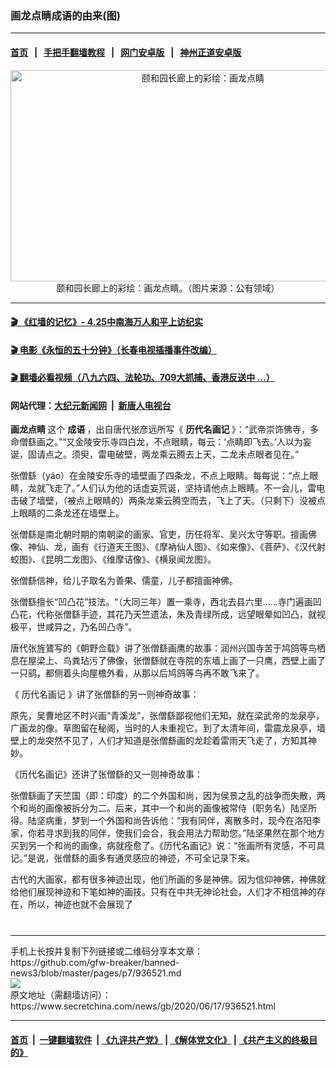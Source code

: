 ### 画龙点睛成语的由来(图)
------------------------

#### [首页](https://github.com/gfw-breaker/banned-news3/blob/master/README.md) &nbsp;&nbsp;|&nbsp;&nbsp; [手把手翻墙教程](https://github.com/gfw-breaker/guides/wiki) &nbsp;&nbsp;|&nbsp;&nbsp; [网门安卓版](https://github.com/oGate2/oGate) &nbsp;&nbsp;|&nbsp;&nbsp; [神州正道安卓版](https://github.com/SzzdOgate/update) 



<div class="article_right" style="fone-color:#000">
 <p style="text-align:center">
  <img alt="颐和园长廊上的彩绘：画龙点睛" src="https://img2.secretchina.com/pic/2019/5-7/p2419941a494466960-ss.jpg" style="height:338px; width:600px"/>
  <br>
   颐和园长廊上的彩绘：画龙点睛。（图片来源：公有领域）
   <span id="hideid" name="hideid" style="color:red;display:none;">
    <span href="https://www.secretchina.com">
    </span>
   </span>
  </br>
 </p>
 <div id="txt-mid1-t21-2017">
  

---

#### [ 🎬  《红墙的记忆》- 4.25中南海万人和平上访纪实](http://141.164.39.94:10000/videos/legend/425.html)

#### [ 🎬  电影《永恒的五十分钟》（长春电视插播事件改编） ](http://141.164.39.94:10000/videos/news/ComingForYou-2.html)

#### [ 🎬  翻墙必看视频（八九六四、法轮功、709大抓捕、香港反送中 ...）](https://github.com/gfw-breaker/links/blob/master/banned.md)

#### 网站代理：[大纪元新闻网](http://167.172.10.89:10080/gb/) &nbsp;|&nbsp; [新唐人电视台](http://167.172.10.89:8808/gb/)


  </div>
 </div>
 <p>
  <strong>
   <span href="https://www.secretchina.com/news/gb/tag/画龙点睛" target="_blank">
    画龙点睛
   </span>
  </strong>
  这个
  <strong>
   成语
  </strong>
  ，出自唐代张彦远所写《
  <strong>
   历代名画记
  </strong>
  》：“武帝崇饰佛寺，多命僧繇画之。”“又金陵安乐寺四白龙，不点眼睛，每云：‘点睛即飞去。’人以为妄诞，固请点之。须臾，雷电破壁，两龙乘云腾去上天，二龙未点眼者见在。”
  <span id="hideid" name="hideid" style="color:red;display:none;">
   <span href="https://www.secretchina.com">
   </span>
  </span>
 </p>
 <p>
  张僧繇（yáo）在金陵安乐寺的墙壁画了四条龙，不点上眼睛。每每说：“点上眼睛，龙就飞走了。”人们认为他的话虚妄荒诞，坚持请他点上眼睛。不一会儿，雷电击破了墙壁，（被点上眼睛的）两条龙乘云腾空而去，飞上了天。（只剩下）没被点上眼睛的二条龙还在墙壁上。
 </p>
 <p>
  张僧繇是南北朝时期的南朝梁的画家、官吏，历任将军、吴兴太守等职。擅画佛像、神仙、龙，画有《行道天王图》、《摩衲仙人图》、《如来像》、《菩萨》、《汉代射蛟图》、《昆明二龙图》、《维摩诘像》、《横泉闻龙图》。
 </p>
 <p>
  张僧繇信神，给儿子取名为善果、儒童，儿子都擅画神佛。
 </p>
 <p>
  张僧繇擅长“凹凸花”技法。“（大同三年）置一乘寺，西北去县六里......寺门遍画凹凸花，代称张僧繇手迹，其花乃天竺遗法，朱及青绿所成，远望眼晕如凹凸，就视极平，世咸异之，乃名凹凸寺”。
 </p>
 <p>
  唐代张旌鷟写的《朝野佥载》讲了张僧繇画鹰的故事：润州兴国寺苦于鸠鸽等鸟栖息在屋梁上、鸟粪玷污了佛像，张僧繇就在寺院的东墙上画了一只鹰，西壁上画了一只鹞，都侧着头向屋檐外看，从那以后鸠鸽等鸟再不敢飞来了。
 </p>
 <center>
  <div style="max-width: 632px;height:180px; display: none; text-align: center; margin: 0 auto; overflow: hidden;overflow-x: hidden;">
   <div id="taboola-midarticle-thumbnails" style="max-width: 632px;height:180px;overflow: hidden;overflow-x: hidden;">
   </div>
  </div>
  <div>
   <center>
    <div id="div-gpt-ad-1589559869784-0">
    </div>
   </center>
  </div>
 </center>
 <p>
  《
  <span href="https://www.secretchina.com/news/gb/tag/历代名画记" target="_blank">
   历代名画记
  </span>
  》讲了张僧繇的另一则神奇故事：
 </p>
 <center>
  <div style="max-width: 632px;height:180px; display: none; text-align: center; margin: 0 auto; overflow: hidden;overflow-x: hidden;">
   <div id="taboola-midarticle-thumbnails" style="max-width: 632px;height:180px;overflow: hidden;overflow-x: hidden;">
   </div>
  </div>
  <div>
   <center>
    <div id="div-gpt-ad-1589559869784-0">
    </div>
   </center>
  </div>
 </center>
 <p>
  原先，吴曹地区不时兴画“青溪龙”，张僧繇鄙视他们无知，就在梁武帝的龙泉亭，广画龙的像。草图留在秘阁，当时的人未重视它。到了太清年间，雷震龙泉亭，墙壁上的龙突然不见了，人们才知道是张僧繇画的龙趁着雷雨天飞走了，方知其神妙。
 </p>
 <center>
  <div style="max-width: 632px;height:180px; display: none; text-align: center; margin: 0 auto; overflow: hidden;overflow-x: hidden;">
   <div id="taboola-midarticle-thumbnails" style="max-width: 632px;height:180px;overflow: hidden;overflow-x: hidden;">
   </div>
  </div>
  <div>
   <center>
    <div id="div-gpt-ad-1589559869784-0">
    </div>
   </center>
  </div>
 </center>
 <p>
  《历代名画记》还讲了张僧繇的又一则神奇故事：
 </p>
 <center>
  <div style="max-width: 632px;height:180px; display: none; text-align: center; margin: 0 auto; overflow: hidden;overflow-x: hidden;">
   <div id="taboola-midarticle-thumbnails" style="max-width: 632px;height:180px;overflow: hidden;overflow-x: hidden;">
   </div>
  </div>
  <div>
   <center>
    <div id="div-gpt-ad-1589559869784-0">
    </div>
   </center>
  </div>
 </center>
 <p>
  张僧繇画了天竺国（即：印度）的二个外国和尚，因为侯景之乱的战争而失散，两个和尚的画像被拆分为二。后来，其中一个和尚的画像被常侍（职务名）陆坚所得。陆坚病重，梦到一个外国和尚告诉他：“我有同伴，离散多时，现今在洛阳李家，你若寻求到我的同伴，使我们会合，我会用法力帮助您。”陆坚果然在那个地方买到另一个和尚的画像，病就痊愈了。《历代名画记》说：“张画所有灵感，不可具记。”是说，张僧繇的画多有通灵感应的神迹，不可全记录下来。
 </p>
 <center>
  <div style="max-width: 632px;height:180px; display: none; text-align: center; margin: 0 auto; overflow: hidden;overflow-x: hidden;">
   <div id="taboola-midarticle-thumbnails" style="max-width: 632px;height:180px;overflow: hidden;overflow-x: hidden;">
   </div>
  </div>
  <div>
   <center>
    <div id="div-gpt-ad-1589559869784-0">
    </div>
   </center>
  </div>
 </center>
 <p>
  古代的大画家，都有很多神迹出现，他们所画的多是神佛。因为信仰神佛，神佛就给他们展现神迹和下笔如神的画技。只有在中共无神论社会，人们才不相信神的存在，所以，神迹也就不会展现了
  <center>
   <div style="max-width: 632px;height:180px; display: none; text-align: center; margin: 0 auto; overflow: hidden;overflow-x: hidden;">
    <div id="taboola-midarticle-thumbnails" style="max-width: 632px;height:180px;overflow: hidden;overflow-x: hidden;">
    </div>
   </div>
   <div>
    <center>
     <div id="div-gpt-ad-1589559869784-0">
     </div>
    </center>
   </div>
  </center>
  <center>
   <div>
    <div id="txt-mid2-t22-2017" style="display: block;  max-height: 351px;  overflow: hidden;">
     <div id="SC-21">
     </div>
    </div>
   </div>
  </center>
  <div style="padding-top:12px;">
  </div>
 </p>
</div>

<hr/>
手机上长按并复制下列链接或二维码分享本文章：<br/>
https://github.com/gfw-breaker/banned-news3/blob/master/pages/p7/936521.md <br/>
<a href='https://github.com/gfw-breaker/banned-news3/blob/master/pages/p7/936521.md'><img src='https://github.com/gfw-breaker/banned-news3/blob/master/pages/p7/936521.md.png'/></a> <br/>
原文地址（需翻墙访问）：https://www.secretchina.com/news/gb/2020/06/17/936521.html


------------------------
#### [首页](https://github.com/gfw-breaker/banned-news3/blob/master/README.md) &nbsp;|&nbsp; [一键翻墙软件](https://github.com/gfw-breaker/nogfw/blob/master/README.md) &nbsp;| [《九评共产党》](https://github.com/gfw-breaker/9ping.md/blob/master/README.md#九评之一评共产党是什么) | [《解体党文化》](https://github.com/gfw-breaker/jtdwh.md/blob/master/README.md) | [《共产主义的终极目的》](https://github.com/gfw-breaker/gczydzjmd.md/blob/master/README.md)


<img src='http://gfw-breaker.win/banned-news3/pages/p7/936521.md' width='0px' height='0px'/>